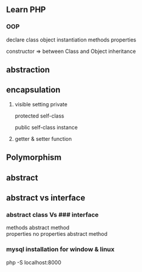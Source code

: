 ## Learn PHP
 
### OOP
declare class 
object 
instantiation
methods 
properties

constructor => between Class and Object 
inheritance 

## abstraction

## encapsulation 
1. visible setting
    private 
    
    protected 
    self-class

    public
    self-class
    instance

2. getter & setter function

## Polymorphism

## abstract 

## abstract vs interface

### abstract class Vs ### interface
methods                   abstract method                      
properties                no properties
abstract method 

### mysql installation for window & linux 


<!-- single file run -->
php -S localhost:8000 






